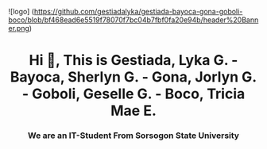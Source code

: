 ![logo] (https://github.com/gestiadalyka/gestiada-bayoca-gona-goboli-boco/blob/bf468ead6e5519f78070f7bc04b7fbf0fa20e94b/header%20Banner.png)
<h1 align="center">Hi 👋, This is Gestiada, Lyka G. - Bayoca, Sherlyn G. - Gona, Jorlyn G. - Goboli, Geselle G. - Boco, Tricia Mae E.</h1>
<h3 align="center">We are an IT-Student From Sorsogon State University</h3>
